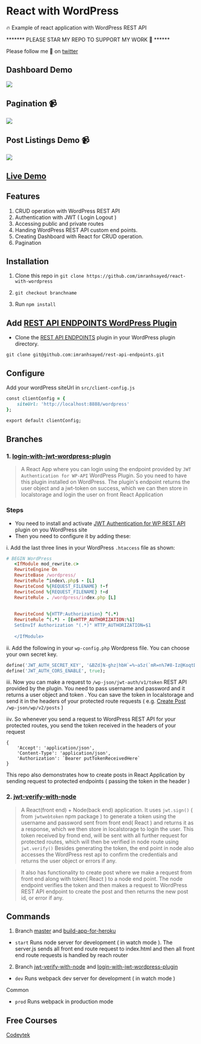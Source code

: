 # React with WordPress

:fire: Example of react application with WordPress REST API

******* PLEASE STAR MY REPO TO SUPPORT MY WORK 🙏 ******

Please follow me 🙏 on [twitter](https://twitter.com/imranhsayed)

## Dashboard Demo

![](demo-dashboard.gif)

## Pagination :video_camera:
![](pagination.gif)

## Post Listings Demo :video_camera:

![](render-posts.gif)

## [Live Demo](https://react-with-wordpress.netlify.com/)

## Features

1. CRUD operation with WordPress REST API
2. Authentication with JWT ( Login Logout )
3. Accessing public and private routes 
4. Handing WordPress REST API custom end points.
5. Creating Dashboard with React for CRUD operation.
6. Pagination

## Installation

1. Clone this repo in `git clone https://github.com/imranhsayed/react-with-wordpress`

2. `git checkout branchname`

3. Run `npm install`

## Add [REST API ENDPOINTS WordPress Plugin](https://github.com/imranhsayed/rest-api-endpoints)

* Clone the [REST API ENDPOINTS](https://github.com/imranhsayed/rest-api-endpoints) plugin in your WordPress plugin directory.

`git clone git@github.com:imranhsayed/rest-api-endpoints.git`

## Configure

Add your wordPress siteUrl in `src/client-config.js`

```ruby
const clientConfig = {
	siteUrl: 'http://localhost:8888/wordpress'
};

export default clientConfig;
``` 

## Branches

### 1. [login-with-jwt-wordpress-plugin](https://github.com/imranhsayed/react-with-wordpress/tree/login-with-jwt-wordpress-plugin)

> A React App where you can login using the endpoint provided by `JWT Authentication for WP-API` WordPress Plugin.
So you need to have this plugin installed on WordPress. The plugin's endpoint returns the user object and a jwt-token on success,
which we can then store in localstorage and login the user on front React Application

### Steps
* You need to install and activate [JWT Authentication for WP REST API](https://wordpress.org/plugins/jwt-authentication-for-wp-rest-api/) plugin on you WordPress site
* Then you need to configure it by adding these:

i. Add the last three lines in your WordPress `.htaccess` file as shown:
```ruby
# BEGIN WordPress
   <IfModule mod_rewrite.c>
   RewriteEngine On
   RewriteBase /wordpress/
   RewriteRule ^index\.php$ - [L]
   RewriteCond %{REQUEST_FILENAME} !-f
   RewriteCond %{REQUEST_FILENAME} !-d
   RewriteRule . /wordpress/index.php [L]
   
   
   RewriteCond %{HTTP:Authorization} ^(.*)
   RewriteRule ^(.*) - [E=HTTP_AUTHORIZATION:%1]
   SetEnvIf Authorization "(.*)" HTTP_AUTHORIZATION=$1
   
   </IfModule>
```
ii. Add the following in your `wp-config.php` Wordpress file. You can choose your own secret key.

```ruby
define('JWT_AUTH_SECRET_KEY', '&BZd]N-ghz|hbH`=%~a5z(`mR=n%7#8-Iz@KoqtDhQ6(8h$og%-IbI#>N*T`s9Dg');
define('JWT_AUTH_CORS_ENABLE', true);
```

iii. Now you can make a request to `/wp-json/jwt-auth/v1/token` REST API provided by the plugin. You need to pass 
username and password and it returns a user object and token . You can save the token in localstorage and send it in the headers
of your protected route requests ( e.g. [Create Post](https://developer.wordpress.org/rest-api/reference/posts/#create-a-post) `/wp-json/wp/v2/posts` ) 

iiv. So whenever you send a request to WordPress REST API for your protected routes, you send the token received in the headers of
your request
```
{
	'Accept': 'application/json',
	'Content-Type': 'application/json',
	'Authorization': `Bearer putTokenReceivedHere`
}

```

This repo also demonstrates how to create posts in React Application by sending request to protected endpoints ( passing the token in the header )

### 2. [jwt-verify-with-node](https://github.com/imranhsayed/react-with-wordpress/tree/jwt-verify-with-node)  

> A React(front end) + Node(back end) application. It uses `jwt.sign()` ( from `jwtwebtoken` npm package ) to generate a token using the username and password
sent from front end( React ) and returns it as a response, which we then store in localstorage to login the user.
This token received by frond end, will be sent with all further request for protected routes, which will then be verified in node route
using `jwt.verify()`
Besides generating the token, the end point in node also accesses the WordPress rest api to confirm the credentials and returns the user object
or errors if any.

> It also has functionality to create post where we make a request from front end along with token( React ) to a node end point.
The node endpoint verifies the token and then makes a request to WordPress REST API endpoint to create the post and then returns the
new post id, or error if any.  

## Commands

1. Branch [master](https://github.com/imranhsayed/react-with-wordpress) and [build-app-for-heroku](https://github.com/imranhsayed/react-with-wordpress/tree/build-app-for-heroku)
- `start` Runs node server for development ( in watch mode ). The server.js sends all front end route request to index.html and then all front end route requests is handled by reach router

2. Branch [jwt-verify-with-node](https://github.com/imranhsayed/react-with-wordpress/tree/jwt-verify-with-node) and
[login-with-jwt-wordpress-plugin](https://github.com/imranhsayed/react-with-wordpress/tree/login-with-jwt-wordpress-plugin)

- `dev` Runs webpack dev server for development ( in watch mode )

Common
- `prod` Runs webpack in production mode

## Free Courses

[Codeytek](https://codeytek.com/)


